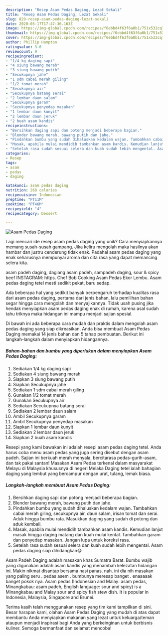 ```yaml
---
description: "Resep Asam Pedas Daging, Lezat Sekali"
title: "Resep Asam Pedas Daging, Lezat Sekali"
slug: 829-resep-asam-pedas-daging-lezat-sekali
date: 2020-05-17T17:47:36.163Z
image: https://img-global.cpcdn.com/recipes/f0ebbd4f63f6a0b1/751x532cq70/asam-pedas-daging-foto-resep-utama.jpg
thumbnail: https://img-global.cpcdn.com/recipes/f0ebbd4f63f6a0b1/751x532cq70/asam-pedas-daging-foto-resep-utama.jpg
cover: https://img-global.cpcdn.com/recipes/f0ebbd4f63f6a0b1/751x532cq70/asam-pedas-daging-foto-resep-utama.jpg
author: Phillip Hampton
ratingvalue: 3.6
reviewcount: 9
recipeingredient:
- "1/4 kg daging sapi"
- "4 siung bawang merah"
- "3 siung bawang putih"
- "Secukupnya jahe"
- "1 sdm cabai merah giling"
- "1/2 tomat merah"
- "Secukupnya air"
- "Secukupnya batang serai"
- "2 lembar daun salam"
- "Secukupnya garam"
- "Secukupnya penyedap masakan"
- "1 lembar daun kunyit"
- "2 lembar daun jeruk"
- "2 buah asam kandis"
recipeinstructions:
- "Bersihkan daging sapi dan potong menjadi beberapa bagian."
- "Blender bawang merah, bawang putih dan jahe."
- "Pindahkan bumbu yang sudah dihaluskan kedalam wajan. Tambahkan cabai merah giling, secukupnya air, daun salam, irisan tomat dan serai. Aduk hingga bumbu rata. Masukkan daging yang sudah di potong dan aduk kembali."
- "Masak, apabila mulai mendidih tambahkan asam kandis. Kemudian lanjut masak hingga daging matang dan kuah mulai kental. Tambahkan garam dan penyedap masakan. Jangan lupa untuk koreksi rasa."
- "Setelah rasa sudah sesuai selera dan kuah sudah lebih mengental. Asam pedas daging siap dihidangkan😋"
categories:
- Resep
tags:
- asam
- pedas
- daging

katakunci: asam pedas daging 
nutrition: 268 calories
recipecuisine: Indonesian
preptime: "PT11M"
cooktime: "PT46M"
recipeyield: "4"
recipecategory: Dessert

---
```



![Asam Pedas Daging](https://img-global.cpcdn.com/recipes/f0ebbd4f63f6a0b1/751x532cq70/asam-pedas-daging-foto-resep-utama.jpg)

Lagi mencari ide resep asam pedas daging yang unik? Cara menyiapkannya memang susah-susah gampang. Jika keliru mengolah maka hasilnya akan hambar dan justru cenderung tidak enak. Padahal asam pedas daging yang enak seharusnya mempunyai aroma dan cita rasa yang dapat memancing selera kita.

asam padeh daging, dagiang asam padeh, sampadeh daging, sour &amp; spicy beef INSTAGRAM: https. Chef Bob Cooking Asam Pedas Ekor Lembu. Asam pedas daging tetel mesti sedikit pekat, baru sedap.

Ada beberapa hal yang sedikit banyak berpengaruh terhadap kualitas rasa dari asam pedas daging, pertama dari jenis bahan, lalu pemilihan bahan segar hingga cara mengolah dan menyajikannya. Tidak usah pusing jika hendak menyiapkan asam pedas daging enak di rumah, karena asal sudah tahu triknya maka hidangan ini mampu menjadi sajian spesial.


Di bawah ini ada beberapa cara mudah dan praktis dalam mengolah asam pedas daging yang siap dikreasikan. Anda bisa membuat Asam Pedas Daging memakai 14 jenis bahan dan 5 tahap pembuatan. Berikut ini langkah-langkah dalam menyiapkan hidangannya.

<!--inarticleads1-->

##### Bahan-bahan dan bumbu yang diperlukan dalam menyiapkan Asam Pedas Daging:

1. Sediakan 1/4 kg daging sapi
1. Sediakan 4 siung bawang merah
1. Siapkan 3 siung bawang putih
1. Siapkan Secukupnya jahe
1. Sediakan 1 sdm cabai merah giling
1. Gunakan 1/2 tomat merah
1. Gunakan Secukupnya air
1. Sediakan Secukupnya batang serai
1. Sediakan 2 lembar daun salam
1. Ambil Secukupnya garam
1. Ambil Secukupnya penyedap masakan
1. Siapkan 1 lembar daun kunyit
1. Sediakan 2 lembar daun jeruk
1. Siapkan 2 buah asam kandis


Resepi yang kami bawakan ini adalah resepi asam pedas daging tetel. Anda harus coba menu asam pedas yang juga sering disebut dengan asam padeh. Sajian ini berkuah merah menyala, bercitarasa pedas-gurih-asam, dan tak pakai santan! Masakan Asam Pedas terkenal dalam masyarakat Melayu di Malaysia khususnya di negeri Melaka Daging tetel ialah bahagian daging yang lembut yang bercampur dengan urat, tulang, lemak biasa. 

<!--inarticleads2-->

##### Langkah-langkah membuat Asam Pedas Daging:

1. Bersihkan daging sapi dan potong menjadi beberapa bagian.
1. Blender bawang merah, bawang putih dan jahe.
1. Pindahkan bumbu yang sudah dihaluskan kedalam wajan. Tambahkan cabai merah giling, secukupnya air, daun salam, irisan tomat dan serai. Aduk hingga bumbu rata. Masukkan daging yang sudah di potong dan aduk kembali.
1. Masak, apabila mulai mendidih tambahkan asam kandis. Kemudian lanjut masak hingga daging matang dan kuah mulai kental. Tambahkan garam dan penyedap masakan. Jangan lupa untuk koreksi rasa.
1. Setelah rasa sudah sesuai selera dan kuah sudah lebih mengental. Asam pedas daging siap dihidangkan😋


Asam Padeh Daging adalah masakan khas Sumatra Barat. Bumbu wajib yang digunakan adalah asam kandis yang menambah kelezatan hidangan ini. Makin nikmat disantap bersama nasi panas. nah. ini dia nih masakan yang paling seru . pedas asem . bumbunya meresap banget . enaaaaak banget pokok nya. Asam pedas (Indonesian and Malay: asam pedas, Minangkabau: asam padeh, English language: sour and spicy) is a Minangkabau and Malay sour and spicy fish stew dish. It is popular in Indonesia, Malaysia, Singapore and Brunei. 

Terima kasih telah menggunakan resep yang tim kami tampilkan di sini. Besar harapan kami, olahan Asam Pedas Daging yang mudah di atas dapat membantu Anda menyiapkan makanan yang lezat untuk keluarga/teman ataupun menjadi inspirasi bagi Anda yang berkeinginan untuk berbisnis kuliner. Semoga bermanfaat dan selamat mencoba!
